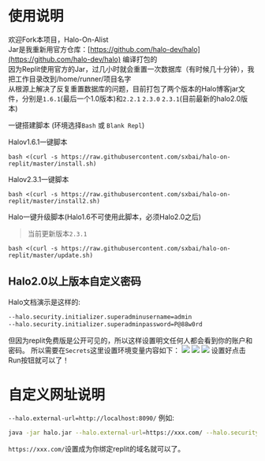 # 使用说明
欢迎Fork本项目，Halo-On-Alist   
Jar是我重新用官方仓库：[https://github.com/halo-dev/halo](https://github.com/halo-dev/halo) 编译打包的   
因为Replit使用官方的Jar，过几小时就会重置一次数据库（有时候几十分钟），我把工作目录改到/home/runner/项目名字   
从根源上解决了反复重置数据库的问题，目前打包了两个版本的Halo博客jar文件，分别是`1.6.1`(最后一个1.0版本)和`2.2.1` `2.3.0` `2.3.1`(目前最新的halo2.0版本)   

一键搭建脚本 (环境选择`Bash` 或 `Blank Repl`)   

Halov1.6.1一键脚本
```
bash <(curl -s https://raw.githubusercontent.com/sxbai/halo-on-replit/master/install.sh)
```

Halov2.3.1一键脚本
```
bash <(curl -s https://raw.githubusercontent.com/sxbai/halo-on-replit/master/install2.sh)
```

Halo一键升级脚本(Halo1.6不可使用此脚本，必须Halo2.0之后)
> 当前更新版本`2.3.1`

```
bash <(curl -s https://raw.githubusercontent.com/sxbai/halo-on-replit/master/update.sh)
```
## Halo2.0以上版本自定义密码
Halo文档演示是这样的:
```bash
--halo.security.initializer.superadminusername=admin
--halo.security.initializer.superadminpassword=P@88w0rd
```
但因为replit免费版是公开可见的，所以这样设置明文任何人都会看到你的账户和密码。
所以需要在`Secrets`这里设置环境变量内容如下：
![](https://img.sxbai.repl.co/img/2023-03-01110753.png)
![](https://img.sxbai.repl.co/img/2023-03-01110916.png)
![](https://img.sxbai.repl.co/img/2023-03-01111027.png)
设置好点击Run按钮就可以了！
# 自定义网址说明
`--halo.external-url=http://localhost:8090/`
例如:
```bash
java -jar halo.jar --halo.external-url=https://xxx.com/ --halo.security.initializer.superadminusername=${username} --halo.security.initializer.superadminpassword=${password}
```
`https://xxx.com/`设置成为你绑定replit的域名就可以了。

